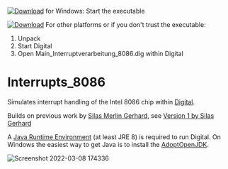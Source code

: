 [![Download](https://raw.githubusercontent.com/hneemann/Digital/master/distribution/Download.svg)](https://github.com/TXAE/Interrupts_8086/releases/latest/download/Interrupts_8086.exe) for Windows: Start the executable

[![Download](https://raw.githubusercontent.com/hneemann/Digital/master/distribution/Download.svg)](https://github.com/TXAE/Interrupts_8086/archive/refs/heads/master.zip) For other platforms or if you don't trust the executable: 
1. Unpack
2. Start Digital
3. Open Main_Interruptverarbeitung_8086.dig within Digital

# Interrupts_8086 #

Simulates interrupt handling of the Intel 8086 chip within [Digital](https://github.com/hneemann/Digital).

Builds on previous work by [Silas Merlin Gerhard](https://www.linkedin.com/in/silas-merlin-gerhard-101645153/), see [Version 1 by Silas Gerhard](Version%201%20by%20Silas%20Gerhard)

A [Java Runtime Environment](https://www.java.com/) (at least JRE 8) is required to run Digital. 
On Windows the easiest way to get Java is to install the [AdoptOpenJDK](https://adoptopenjdk.net/).

![Screenshot 2022-03-08 174336](https://user-images.githubusercontent.com/70020564/157284449-8232f69c-009e-4037-bad4-978231b3f1e2.png)
